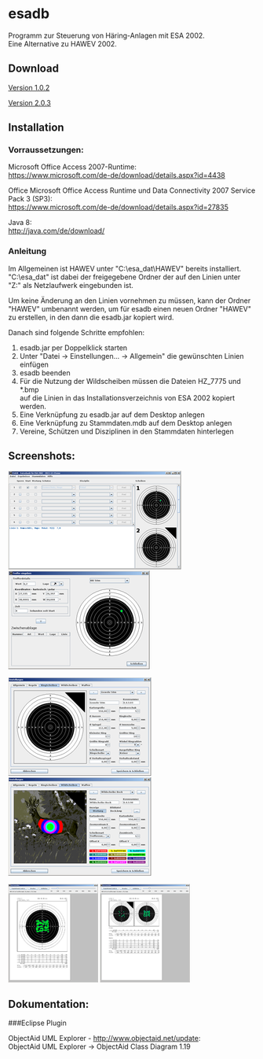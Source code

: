 # esadb

Programm zur Steuerung von Häring-Anlagen mit ESA 2002.  
Eine Alternative zu HAWEV 2002.

## Download

[Version 1.0.2](https://github.com/SmallLars/esadb/raw/v1/pub/esadb.jar)

[Version 2.0.3](https://github.com/SmallLars/esadb/raw/v2/pub/esadb.jar)

## Installation

### Vorraussetzungen:

Microsoft Office Access 2007-Runtime:  
https://www.microsoft.com/de-de/download/details.aspx?id=4438

Office Microsoft Office Access Runtime und Data Connectivity 2007 Service Pack 3 (SP3):  
https://www.microsoft.com/de-de/download/details.aspx?id=27835

Java 8:  
http://java.com/de/download/

### Anleitung

Im Allgemeinen ist HAWEV unter "C:\esa_dat\HAWEV" bereits installiert.  
"C:\esa_dat" ist dabei der freigegebene Ordner der auf den Linien unter  
"Z:" als Netzlaufwerk eingebunden ist.

Um keine Änderung an den Linien vornehmen zu müssen, kann der Ordner  
"HAWEV" umbenannt werden, um für esadb einen neuen Ordner "HAWEV"  
zu erstellen, in den dann die esadb.jar kopiert wird.

Danach sind folgende Schritte empfohlen:

1. esadb.jar per Doppelklick starten
2. Unter "Datei -> Einstellungen... -> Allgemein" die gewünschten Linien einfügen
3. esadb beenden
4. Für die Nutzung der Wildscheiben müssen die Dateien HZ_7775 und *.bmp  
auf die Linien in das Installationsverzeichnis von ESA 2002 kopiert werden.
5. Eine Verknüpfung zu esadb.jar auf dem Desktop anlegen
6. Eine Verknüpfung zu Stammdaten.mdb auf dem Desktop anlegen
7. Vereine, Schützen und Disziplinen in den Stammdaten hinterlegen

## Screenshots:

[![Hautprogramm](https://github.com/SmallLars/esadb/raw/master/pub/main_tn.png)](https://github.com/SmallLars/esadb/raw/master/pub/main.png)
[![Treffereditor](https://github.com/SmallLars/esadb/raw/master/pub/hits_tn.png)](https://github.com/SmallLars/esadb/raw/master/pub/hits.png)

[![Scheibeneditor](https://github.com/SmallLars/esadb/raw/master/pub/ringtarget_tn.png)](https://github.com/SmallLars/esadb/raw/master/pub/ringtarget.png)
[![Scheibeneditor](https://github.com/SmallLars/esadb/raw/master/pub/deertarget_tn.png)](https://github.com/SmallLars/esadb/raw/master/pub/deertarget.png)

[![Einzelergebnis - Wertung](https://github.com/SmallLars/esadb/raw/master/pub/result_match_tn.png)](https://github.com/SmallLars/esadb/raw/master/pub/result_match.png)
[![Einzelergebnis - Probe und Wertung](https://github.com/SmallLars/esadb/raw/master/pub/result_both_tn.png)](https://github.com/SmallLars/esadb/raw/master/pub/result_both.png)

## Dokumentation:

###Eclipse Plugin

ObjectAid UML Explorer - http://www.objectaid.net/update:  
ObjectAid UML Explorer -> ObjectAid Class Diagram 1.19